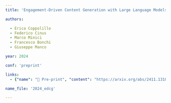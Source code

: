 ```yaml
---
title: 'Engagement-Driven Content Generation with Large Language Models'

authors:

  - Erica Coppolillo
  - Federico Cinus
  - Marco Minici
  - Francesco Bonchi
  - Giuseppe Manco

year: 2024

conf: 'preprint'

links:
  - {"name": "📄 Pre-print", "content": "https://arxiv.org/abs/2411.13187"}

name_file: '2024_edcg'

---
```



